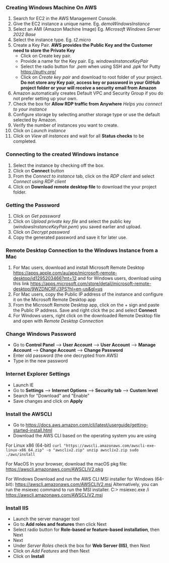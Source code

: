 
### Creating Windows Machine On AWS
1. Search for EC2 in the AWS Management Console.
2. Give the EC2 instance a unique name. Eg. *demoWindowsInstance*
3. Select an AMI (Amazon Machine Image) Eg. *Microsoft Windows Server 2022 Base*
4. Select the instance type. Eg. *t2.micro*
5. Create a Key Pair. **AWS provides the Public Key and the Customer need to store the Private Key**
	- Click on Create key pair.
	- Provide a name for the Key pair. Eg. *windowsInstanceKeyPair*
    - Select the radio button for *.pem* when using SSH and *.ppk* for Putty https://putty.org/
    - Click on *Create key pair* and download to root folder of your project.
    **Do not store any Key pair, access key or password in your GitHub project folder or your will receive a security email from Amazon**
6. Amazon automatically creates Default VPC and Security Group if you do not prefer setting up your own.
7. Check the box for **Allow RDP traffic from Anywhere** *Helps you connect to your instance*
8. Configure storage by selecting another storage type or use the default selected by Amazon.
9. Verify the number of instances you want to create.
10. Click on *Launch instance*
11. Click on *View all instances* and wait for all **Status checks** to be completed.

### Connecting to the created Windows instance
1. Select the instance by checking off the box.
2. Click on **Connect** button
3. From the *Connect to instance* tab, click on the *RDP client* and select *Connect using RDP client*
4. Click on **Download remote desktop file** to download the your project folder.

### Getting the Password
1. Click on *Get password*
2. Click on *Upload private key file* and select the public key (*windowsInstanceKeyPair.pem*) you saved earlier and upload.
3. Click on *Decrypt password*
4. Copy the generated password and save it for later use.

### Remote Desktop Connection to the Windows Instance from a Mac
1. For Mac users, download and install Microsoft Remote Desktop https://apps.apple.com/au/app/microsoft-remote-desktop/id1295203466?mt=12 and for Windows users, download using this link https://apps.microsoft.com/store/detail/microsoft-remote-desktop/9WZDNCRFJ3PS?hl=en-us&gl=us
2. For Mac users, copy the Public IP address of the instance and configure it on the Microsoft Remote Desktop app
3. From the Microsoft Remote Desktop app, click on the + sign and paste the Public IP address. Save and right click the pc and select **Connect**
4. For Windows users, right click on the downloaded Remote Desktop file and open with *Remote Desktop Connection*

### Change Windows Password
- Go to **Control Panel** -—> **User Account** -—> **User Account** -—> **Manage Account** -—> **Change Account** -—> **Change Password**
- Enter old password (the one decrypted from AWS)
- Type in the new password

### Internet Explorer Settings
- Launch IE
- Go to **Settings** --> **Internet Options** --> **Security tab** --> **Custom level**
- Search for "Download" and "Enable"
- Save changes and click on **Apply**

### Install the AWSCLI
- Go to https://docs.aws.amazon.com/cli/latest/userguide/getting-started-install.html
- Download the AWS CLI based on the operating system you are using

For Linux x86 (64-bit)
    ```curl "https://awscli.amazonaws.com/awscli-exe-linux-x86_64.zip" -o "awscliv2.zip"
    unzip awscliv2.zip
    sudo ./aws/install```

For MacOS
    In your browser, download the macOS pkg file: https://awscli.amazonaws.com/AWSCLIV2.pkg

For Windows
    Download and run the AWS CLI MSI installer for Windows (64-bit): https://awscli.amazonaws.com/AWSCLIV2.msi
    Alternatively, you can run the msiexec command to run the MSI installer. C:\> msiexec.exe /i https://awscli.amazonaws.com/AWSCLIV2.msi

### Install IIS
- Launch the server manager tool
- Go to **Add roles and features** then click Next
- Select radio button for **Role-based or feature-based installation**, then Next
- Next
- Under *Server Roles* check the box for **Web Server (IIS)**, then Next
- Click on *Add Features* and then Next
- Click on **Install**

